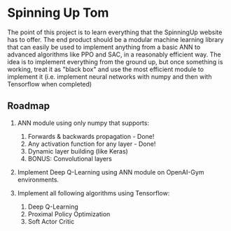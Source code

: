 # Spinning Up Tom

The point of this project is to learn everything that the
SpinningUp website has to offer. The end product should be a
modular machine learning library that can easily be used to
implement anything from a basic ANN to advanced algorithms
like PPO and SAC, in a reasonably efficient way. The idea is
to implement everything from the ground up, but once something
is working, treat it as "black box" and use the most efficient
module to implement it (i.e. implement neural networks with
numpy and then with Tensorflow when completed)

## Roadmap

1. ANN module using only numpy that supports:

   1. Forwards & backwards propagation - Done!
   2. Any activation function for any layer - Done!
   3. Dynamic layer building (like Keras)
   4. BONUS: Convolutional layers

2. Implement Deep Q-Learning using ANN module on OpenAI-Gym
   environments.

3. Implement all following algorithms using Tensorflow:
   1. Deep Q-Learning
   2. Proximal Policy Optimization
   3. Soft Actor Critic
